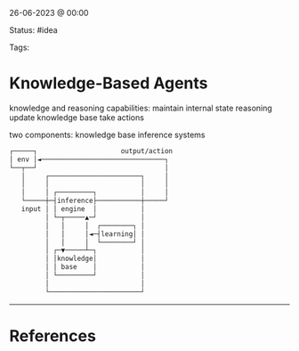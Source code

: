26-06-2023 @ 00:00

Status: #idea

Tags:

# Knowledge-Based Agents
knowledge and reasoning 
capabilities:
	maintain internal state
	reasoning 
	update knowledge base
	take actions

two components:
	knowledge base
	inference systems 
	
```txt
┌─────┐                     output/action
│ env │◄───────────────────────────────┐
└──┬──┘                                │
   │     ┌───────────────────────┐     │
   │     │                       │     │
   │     │ ┌─────────┐           │     │
   └─────┼─┤inference├───────────┼─────┘
   input │ │ engine  │           │
         │ └─┬─────▲─┘           │
         │   │     │  ┌────────┐ │
         │   │     │◄─┤learning│ │
         │   │     │  └────────┘ │
         │ ┌─▼─────┴─┐           │
         │ │knowledge│           │
         │ │ base    │           │
         │ └─────────┘           │
         │                       │
         └───────────────────────┘
```


---
# References